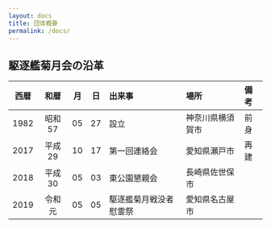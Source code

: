 ```yaml
---
layout: docs
title: 団体概要
permalink: /docs/
---
```

## 駆逐艦菊月会の沿革

<div class="scroll" markdown="block">

| 西暦 |  和暦  | 月 | 日 | 出来事                 | 場所             | 備考 |
|:----:|:------:|:--:|:--:|:-----------------------|:-----------------|:-----|
| 1982 | 昭和57 | 05 | 27 | 設立                   | 神奈川県横須賀市 | 前身 |
| 2017 | 平成29 | 10 | 17 | 第一回連絡会           | 愛知県瀬戸市     | 再建 |
| 2018 | 平成30 | 05 | 03 | 東公園懇親会           | 長崎県佐世保市   |      |
| 2019 | 令和元 | 05 | 05 | 駆逐艦菊月戦没者慰霊祭 | 愛知県名古屋市   |      |

</div>
